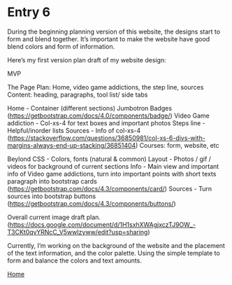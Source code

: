 # Entry 6

During the beginning planning version of this website, the designs start to form and blend together. It’s important to make the website have good blend colors and form of information. 

Here’s my first version plan draft of my website design: 

MVP

The Page Plan: Home, video game addictions, the step line, sources
Content: heading, paragraphs, tool list/ side tabs

Home - 
Container (different sections)
Jumbotron 
Badges (https://getbootstrap.com/docs/4.0/components/badge/)
Video Game addiction - 
		Col-xs-4 for text boxes and important photos
Steps line - 
		Helpful/inorder lists 
Sources -
		Info of col-xs-4 (https://stackoverflow.com/questions/36850981/col-xs-6-divs-with-margins-always-end-up-stacking/36851404)
		Courses: form, website, etc 

Beylond 
	CSS - 
		Colors, fonts (natural & common)
	Layout -
		Photos / gif / videos for background of current sections 
	Info -
		Main view and important info of Video game addictions, turn into important
points with short texts paragraph into bootstrap cards (https://getbootstrap.com/docs/4.3/components/card/)
	Sources -
Turn sources into bootstrap buttons (https://getbootstrap.com/docs/4.3/components/buttons/)

Overall current image draft plan. (https://docs.google.com/document/d/1H1sxhXWAgjxczTJ9OW_-T3CKt0qvYRNcC_V5wwIzyww/edit?usp=sharing)

Currently, I’m working on the background of the website and the placement of the text information, and the color palette. Using the simple template to form and balance the colors and text amounts. 

[Home](../README.md)
